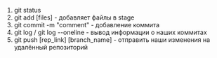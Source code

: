 1. git status
2. git add [files] - добавляет файлы в stage
3. git commit -m "comment" - добавление коммита
4. git log / git log --oneline - вывод информации о наших коммитах
5. git push [rep_link] [branch_name] - отправить наши изменения на удалённый репозиторий

